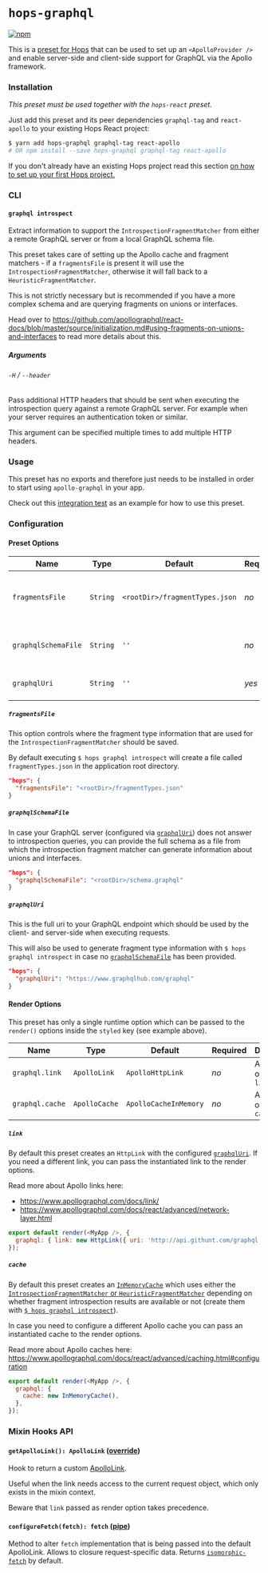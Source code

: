 # `hops-graphql`

[![npm](https://img.shields.io/npm/v/hops-graphql.svg)](https://www.npmjs.com/package/hops-graphql)

[//]: # 'TODO: add general section about presets, how to install them, how to register them, how to configure them to main Hops readme'

This is a [preset for Hops](https://missing-link-explain-what-are-presets) that can be used to set up an `<ApolloProvider />` and enable server-side and client-side support for GraphQL via the Apollo framework.

### Installation

_This preset must be used together with the `hops-react` preset._

Just add this preset and its peer dependencies `graphql-tag` and `react-apollo` to your existing Hops React project:

```bash
$ yarn add hops-graphql graphql-tag react-apollo
# OR npm install --save hops-graphql graphql-tag react-apollo
```

[//]: # 'TODO: add general section about setting up a basic hops project to main Hops readme'

If you don't already have an existing Hops project read this section [on how to set up your first Hops project.](https://missing-link-explain-quick-start)

### CLI

#### `graphql introspect`

Extract information to support the `IntrospectionFragmentMatcher` from either a remote GraphQL server or from a local GraphQL schema file.

This preset takes care of setting up the Apollo cache and fragment matchers - if a `fragmentsFile` is present it will use the `IntrospectionFragmentMatcher`, otherwise it will fall back to a `HeuristicFragmentMatcher`.

This is not strictly necessary but is recommended if you have a more complex schema and are querying fragments on unions or interfaces.

Head over to https://github.com/apollographql/react-docs/blob/master/source/initialization.md#using-fragments-on-unions-and-interfaces to read more details about this.

##### Arguments

###### `-H` / `--header`

Pass additional HTTP headers that should be sent when executing the introspection query against a remote GraphQL server. For example when your server requires an authentication token or similar.

This argument can be specified multiple times to add multiple HTTP headers.

### Usage

This preset has no exports and therefore just needs to be installed in order to start using `apollo-graphql` in your app.

Check out this [integration test](https://github.com/xing/hops/tree/next/packages/spec/integration/graphql) as an example for how to use this preset.

### Configuration

#### Preset Options

| Name                | Type     | Default                        | Required | Description                                      |
| ------------------- | -------- | ------------------------------ | -------- | ------------------------------------------------ |
| `fragmentsFile`     | `String` | `<rootDir>/fragmentTypes.json` | _no_     | Where to store the generated fragment types file |
| `graphqlSchemaFile` | `String` | `''`                           | _no_     | Path to your GraphQL schema file                 |
| `graphqlUri`        | `String` | `''`                           | _yes_    | Url to your GraphQL endpoint                     |

##### `fragmentsFile`

This option controls where the fragment type information that are used for the `IntrospectionFragmentMatcher` should be saved.

By default executing `$ hops graphql introspect` will create a file called `fragmentTypes.json` in the application root directory.

```json
"hops": {
  "fragmentsFile": "<rootDir>/fragmentTypes.json"
}
```

##### `graphqlSchemaFile`

In case your GraphQL server (configured via [`graphqlUri`](#graphqluri)) does not answer to introspection queries, you can provide the full schema as a file from which the introspection fragment matcher can generate information about unions and interfaces.

```json
"hops": {
  "graphqlSchemaFile": "<rootDir>/schema.graphql"
}
```

##### `graphqlUri`

This is the full uri to your GraphQL endpoint which should be used by the client- and server-side when executing requests.

This will also be used to generate fragment type information with `$ hops graphql introspect` in case no [`graphqlSchemaFile`](#graphqlschemafile) has been provided.

```json
"hops": {
  "graphqlUri": "https://www.graphqlhub.com/graphql"
}
```

#### Render Options

This preset has only a single runtime option which can be passed to the `render()` options inside the `styled` key (see example above).

| Name            | Type          | Default               | Required | Description                     |
| --------------- | ------------- | --------------------- | -------- | ------------------------------- |
| `graphql.link`  | `ApolloLink`  | `ApolloHttpLink`      | _no_     | An instance of a `apollo-link`  |
| `graphql.cache` | `ApolloCache` | `ApolloCacheInMemory` | _no_     | An instance of a `apollo-cache` |

##### `link`

By default this preset creates an `HttpLink` with the configured [`graphqlUri`](#graphqluri). If you need a different link, you can pass the instantiated link to the render options.

Read more about Apollo links here:

- https://www.apollographql.com/docs/link/
- https://www.apollographql.com/docs/react/advanced/network-layer.html

```javascript
export default render(<MyApp />, {
  graphql: { link: new HttpLink({ uri: 'http://api.githunt.com/graphql' }) },
});
```

##### `cache`

By default this preset creates an [`InMemoryCache`](https://www.apollographql.com/docs/react/advanced/caching.html) which uses either the [`IntrospectionFragmentMatcher` or `HeuristicFragmentMatcher`](https://www.apollographql.com/docs/react/advanced/fragments.html#fragment-matcher) depending on whether fragment introspection results are available or not (create them with [`$ hops graphql introspect`](#graphql-introspect)).

In case you need to configure a different Apollo cache you can pass an instantiated cache to the render options.

Read more about Apollo caches here: https://www.apollographql.com/docs/react/advanced/caching.html#configuration

```javascript
export default render(<MyApp />, {
  graphql: {
    cache: new InMemoryCache(),
  },
});
```

### Mixin Hooks API

#### `getApolloLink(): ApolloLink` ([override](https://github.com/untool/mixinable/blob/master/README.md#defineoverride))

Hook to return a custom [ApolloLink](https://github.com/apollographql/apollo-link).

Useful when the link needs access to the current request object, which only exists in the mixin context.

Beware that `link` passed as render option takes precedence.

#### `configureFetch(fetch): fetch` ([pipe](https://github.com/untool/mixinable/blob/master/README.md#definepipe))

Method to alter `fetch` implementation that is being passed into the default ApolloLink. Allows to closure request-specific data. Returns [`isomorphic-fetch`](https://github.com/matthew-andrews/isomorphic-fetch) by default.
